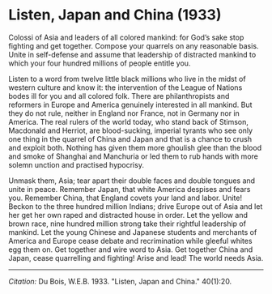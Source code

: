 # Listen, Japan and China (1933)

Colossi of Asia and leaders of all colored mankind: for God’s sake stop fighting and get together. Compose your quarrels on any reasonable basis. Unite in self-defense and assume that leadership of distracted mankind to which your four hundred millions of people entitle you.

Listen to a word from twelve little black millions who live in the midst of western culture and know it: the intervention of the League of Nations bodes ill for you and all colored folk. There are philanthropists and reformers in Europe and America genuinely interested in all mankind. But they do not rule, neither in England nor France, not in Germany nor in America. The real rulers of the world today, who stand back of Stimson, Macdonald and Herriot, are blood-sucking, imperial tyrants who see only one thing in the quarrel of China and Japan and that is a chance to crush and exploit both. Nothing has given them more ghoulish glee than the blood and smoke of Shanghai and Manchuria or led them to rub hands with more solemn unction and practised hypocrisy.

Unmask them, Asia; tear apart their double faces and double tongues and unite in peace. Remember Japan, that white America despises and fears you. Remember China, that England covets your land and labor. Unite! Beckon to the three hundred million Indians; drive Europe out of Asia and let her get her own raped and distracted house in order. Let the yellow and brown race, nine hundred million strong take their rightful leadership of mankind. Let the young Chinese and Japanese students and merchants of America and Europe cease debate and recrimination while gleeful whites egg them on. Get together and wire word to Asia. Get together China and Japan, cease quarrelling and fighting! Arise and lead! The world needs Asia.




 _________________
 *Citation:* Du Bois, W.E.B. 1933. "Listen, Japan and China."  40(1):20.